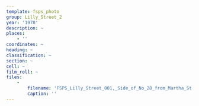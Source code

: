 ```yaml
---
template: fsps_photo
group: Lilly_Street_2
year: '1978'
description: ~
places:
    - ''
coordinates: ~
heading: ~
classification: ~
section: ~
cell: ~
film_roll: ~
files:
    -
        filename: 'FSPS_Lilly_Street_001,_Side_of_No_28_from_Martha_St,_17-1-P,_1978.png'
        caption: ''
---
```

